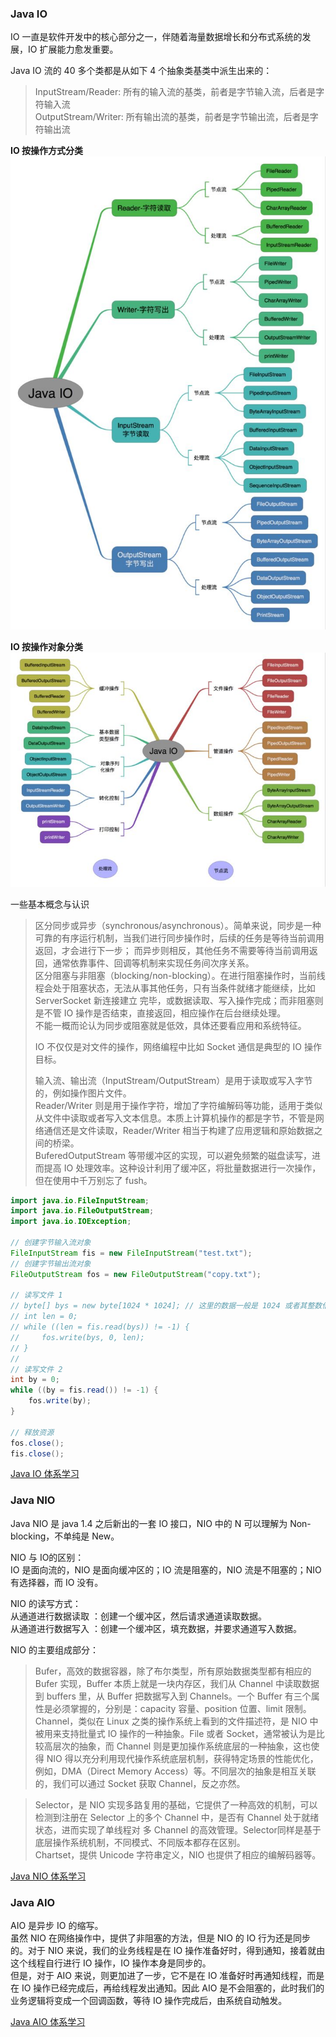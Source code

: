 
### Java IO
IO 一直是软件开发中的核心部分之一，伴随着海量数据增长和分布式系统的发展，IO 扩展能力愈发重要。  

Java IO 流的 40 多个类都是从如下 4 个抽象类基类中派生出来的：  
> InputStream/Reader: 所有的输入流的基类，前者是字节输入流，后者是字符输入流  
> OutputStream/Writer: 所有输出流的基类，前者是字节输出流，后者是字符输出流  

**IO 按操作方式分类**  
![java-io-01](./image/java-io-01.png)  

**IO 按操作对象分类**  
![java-io-02](./image/java-io-02.png)  

一些基本概念与认识  
> 区分同步或异步（synchronous/asynchronous）。简单来说，同步是一种可靠的有序运行机制，当我们进行同步操作时，后续的任务是等待当前调用返回，才会进行下一步； 而异步则相反，其他任务不需要等待当前调用返回，通常依靠事件、回调等机制来实现任务间次序关系。  
> 区分阻塞与非阻塞（blocking/non-blocking）。在进行阻塞操作时，当前线程会处于阻塞状态，无法从事其他任务，只有当条件就绪才能继续，比如 ServerSocket 新连接建立 完毕，或数据读取、写入操作完成；而非阻塞则是不管 IO 操作是否结束，直接返回，相应操作在后台继续处理。  
> 不能一概而论认为同步或阻塞就是低效，具体还要看应用和系统特征。  
> 
> IO 不仅仅是对文件的操作，网络编程中比如 Socket 通信是典型的 IO 操作目标。  
> 
> 输入流、输出流（InputStream/OutputStream）是用于读取或写入字节的，例如操作图片文件。  
> Reader/Writer 则是用于操作字符，增加了字符编解码等功能，适用于类似从文件中读取或者写入文本信息。本质上计算机操作的都是字节，不管是网络通信还是文件读取，Reader/Writer 相当于构建了应用逻辑和原始数据之间的桥梁。  
> BuferedOutputStream 等带缓冲区的实现，可以避免频繁的磁盘读写，进而提高 IO 处理效率。这种设计利用了缓冲区，将批量数据进行一次操作，但在使用中千万别忘了 fush。

```java
import java.io.FileInputStream;
import java.io.FileOutputStream;
import java.io.IOException;

// 创建字节输入流对象
FileInputStream fis = new FileInputStream("test.txt");
// 创建字节输出流对象
FileOutputStream fos = new FileOutputStream("copy.txt");

// 读写文件 1
// byte[] bys = new byte[1024 * 1024]; // 这里的数据一般是 1024 或者其整数倍
// int len = 0;
// while ((len = fis.read(bys)) != -1) {
//     fos.write(bys, 0, len);
// }
// 
// 读写文件 2
int by = 0;
while ((by = fis.read()) != -1) {
    fos.write(by);
}

// 释放资源
fos.close();
fis.close();
```

[Java IO 体系学习](https://blog.csdn.net/nightcurtis/article/details/51324105)  

### Java NIO
Java NIO 是 java 1.4 之后新出的一套 IO 接口，NIO 中的 N 可以理解为 Non-blocking，不单纯是 New。

NIO 与 IO的区别：  
IO 是面向流的，NIO 是面向缓冲区的；IO 流是阻塞的，NIO 流是不阻塞的；NIO 有选择器，而 IO 没有。  

NIO 的读写方式：  
从通道进行数据读取 ：创建一个缓冲区，然后请求通道读取数据。  
从通道进行数据写入 ：创建一个缓冲区，填充数据，并要求通道写入数据。  

NIO 的主要组成部分：  
> Bufer，高效的数据容器，除了布尔类型，所有原始数据类型都有相应的 Bufer 实现，Buffer 本质上就是一块内存区，我们从 Channel 中读取数据到 buffers 里，从 Buffer 把数据写入到 Channels。一个 Buffer 有三个属性是必须掌握的，分别是：capacity 容量、position 位置、limit 限制。    
> Channel，类似在 Linux 之类的操作系统上看到的文件描述符，是 NIO 中被用来支持批量式 IO 操作的一种抽象。File 或者 Socket，通常被认为是比较高层次的抽象，而 Channel 则是更加操作系统底层的一种抽象，这也使得 NIO 得以充分利用现代操作系统底层机制，获得特定场景的性能优化，例如，DMA（Direct Memory Access）等。不同层次的抽象是相互关联的，我们可以通过 Socket 获取 Channel，反之亦然。
  
> Selector，是 NIO 实现多路复用的基础，它提供了一种高效的机制，可以检测到注册在 Selector 上的多个 Channel 中，是否有 Channel 处于就绪状态，进而实现了单线程对 多 Channel 的高效管理。Selector同样是基于底层操作系统机制，不同模式、不同版本都存在区别。  
> Chartset，提供 Unicode 字符串定义，NIO 也提供了相应的编解码器等。  

[Java NIO 体系学习](https://blog.csdn.net/a953713428/article/details/64907250)  

### Java AIO
AIO 是异步 IO 的缩写。  
虽然 NIO 在网络操作中，提供了非阻塞的方法，但是 NIO 的 IO 行为还是同步的。对于 NIO 来说，我们的业务线程是在 IO 操作准备好时，得到通知，接着就由这个线程自行进行 IO 操作，IO 操作本身是同步的。  
但是，对于 AIO 来说，则更加进了一步，它不是在 IO 准备好时再通知线程，而是在 IO 操作已经完成后，再给线程发出通知。因此 AIO 是不会阻塞的，此时我们的业务逻辑将变成一个回调函数，等待 IO 操作完成后，由系统自动触发。

[Java AIO 体系学习](https://blog.csdn.net/x_i_y_u_e/article/details/52223406)
